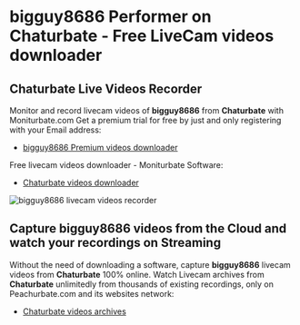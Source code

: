 # bigguy8686 Performer on Chaturbate - Free LiveCam videos downloader

## Chaturbate Live Videos Recorder

Monitor and record livecam videos of **bigguy8686** from **Chaturbate** with Moniturbate.com
Get a premium trial for free by just and only registering with your Email address:
* [bigguy8686 Premium videos downloader](https://moniturbate.com/request-demo-licence-key.html)

Free livecam videos downloader - Moniturbate Software:
* [Chaturbate videos downloader](https://moniturbate.com/moniturbate-download-software.html)

![bigguy8686 livecam videos recorder](https://peachurnet.com/templates/moniturbate-software.png)


## Capture bigguy8686 videos from the Cloud and watch your recordings on Streaming

Without the need of downloading a software, capture **bigguy8686** livecam videos from **Chaturbate** 100% online.
Watch Livecam archives from **Chaturbate** unlimitedly from thousands of existing recordings, only on Peachurbate.com and its websites network:
* [Chaturbate videos archives](https://peachurnet.com/)